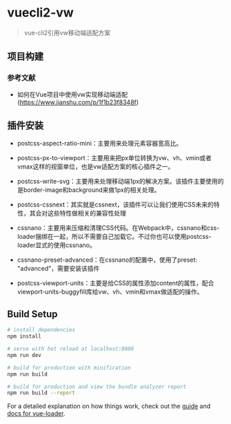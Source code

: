 # vuecli2-vw

> vue-cli2引用vw移动端适配方案

## 项目构建
### 参考文献
- 如何在Vue项目中使用vw实现移动端适配(https://www.jianshu.com/p/1f1b23f8348f)

## 插件安装
- postcss-aspect-ratio-mini：主要用来处理元素容器宽高比。

- postcss-px-to-viewport：主要用来把px单位转换为vw、vh、vmin或者vmax这样的视窗单位，也是vw适配方案的核心插件之一。

- postcss-write-svg：主要用来处理移动端1px的解决方案。该插件主要使用的是border-image和background来做1px的相关处理。

- postcss-cssnext：其实就是cssnext，该插件可以让我们使用CSS未来的特性，其会对这些特性做相关的兼容性处理

- cssnano：主要用来压缩和清理CSS代码。在Webpack中，cssnano和css-loader捆绑在一起，所以不需要自己加载它。不过你也可以使用postcss-loader显式的使用cssnano。

- cssnano-preset-advanced：在cssnano的配置中，使用了preset: "advanced"，需要安装该插件

- postcss-viewport-units：主要是给CSS的属性添加content的属性，配合viewport-units-buggyfill库给vw、vh、vmin和vmax做适配的操作。

## Build Setup

``` bash
# install dependencies
npm install

# serve with hot reload at localhost:8080
npm run dev

# build for production with minification
npm run build

# build for production and view the bundle analyzer report
npm run build --report
```

For a detailed explanation on how things work, check out the [guide](http://vuejs-templates.github.io/webpack/) and [docs for vue-loader](http://vuejs.github.io/vue-loader).
